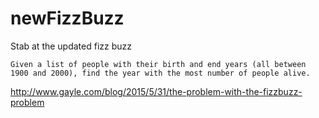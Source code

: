 # newFizzBuzz
Stab at the updated fizz buzz

```Given a list of people with their birth and end years (all between 1900 and 2000), find the year with the most number of people alive.```

http://www.gayle.com/blog/2015/5/31/the-problem-with-the-fizzbuzz-problem
